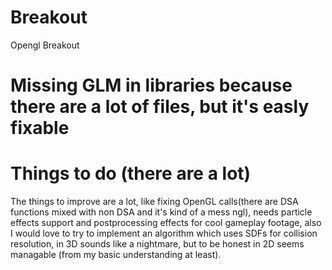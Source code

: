 # Breakout
Opengl Breakout

# Missing GLM in libraries because there are a lot of files, but it's easly fixable 

# Things to do (there are a lot)

The things to improve are a lot, like fixing OpenGL calls(there are DSA functions mixed with non DSA and it's kind of a mess ngl), needs particle effects support and postprocessing effects for cool gameplay footage, also I would love to try to implement an algorithm which uses SDFs for collision resolution, in 3D sounds like a nightmare, but to be honest in 2D seems managable (from my basic understanding at least).

